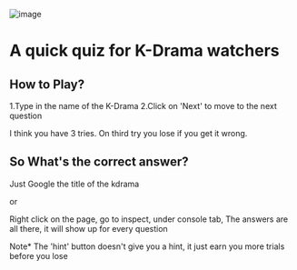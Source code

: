![image](https://github.com/user-attachments/assets/5e7f6b1e-77fd-4d67-a4d0-1df0a8414c59)

# A quick quiz for K-Drama watchers 

## How to Play?
1.Type in the name of the K-Drama
2.Click on 'Next' to move to the next question

I think you have 3 tries. On third try you lose if you get it wrong.

## So What's the correct answer?
Just Google the title of the kdrama 

or

Right click on the page, go to inspect, under console tab,
The answers are all there, it will show up for every question

Note* The 'hint' button doesn't give you a hint, it just earn you more trials before you lose 
